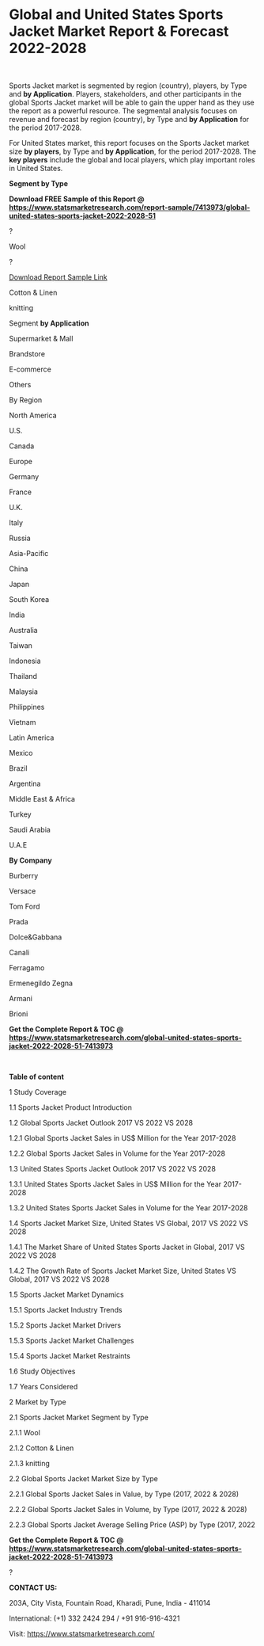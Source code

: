 <h1>Global and United States Sports Jacket Market Report & Forecast 2022-2028</h1><br/><p>Sports Jacket market is segmented by region (country), players, by Type and <strong>by Application</strong>. Players, stakeholders, and other participants in the global Sports Jacket market will be able to gain the upper hand as they use the report as a powerful resource. The segmental analysis focuses on revenue and forecast by region (country), by Type and <strong>by Application</strong> for the period 2017-2028.</p>
 
 
 
 <p>For United States market, this report focuses on the Sports Jacket market size <strong>by players</strong>, by Type and <strong>by Application</strong>, for the period 2017-2028. The <strong>key players</strong> include the global and local players, which play important roles in United States.</p>
 
 
 
 <p><strong>Segment by Type</strong></p>
 
 
 
 <div><b>Download FREE Sample of this Report @ <a href="https://www.statsmarketresearch.com/download-free-sample/7413973/global-united-states-sports-jacket-2022-2028-51">https://www.statsmarketresearch.com/report-sample/7413973/global-united-states-sports-jacket-2022-2028-51</a></b></div>
 
 
 
 <p>? </p>
 
 
 
 <p>Wool</p>
 
 
 
 <p>? </p>
 
 
 
 <p><a href="https://www.statsmarketresearch.com/download-free-sample/7413973/global-united-states-sports-jacket-2022-2028-51">Download Report Sample Link</a></p>
 
 
 
 <p>Cotton & Linen</p>
 
 
 
 <p>knitting</p>
 
 
 
 <p>Segment <strong>by Application</strong></p>
 
 
 
 <p>Supermarket & Mall</p>
 
 
 
 <p>Brandstore</p>
 
 
 
 <p>E-commerce</p>
 
 
 
 <p>Others</p>
 
 
 
 <p>By Region</p>
 
 
 
 <p>North America</p>
 
 
 
 <p>U.S.</p>
 
 
 
 <p>Canada</p>
 
 
 
 <p>Europe</p>
 
 
 
 <p>Germany</p>
 
 
 
 <p>France</p>
 
 
 
 <p>U.K.</p>
 
 
 
 <p>Italy</p>
 
 
 
 <p>Russia</p>
 
 
 
 <p>Asia-Pacific</p>
 
 
 
 <p>China</p>
 
 
 
 <p>Japan</p>
 
 
 
 <p>South Korea</p>
 
 
 
 <p>India</p>
 
 
 
 <p>Australia</p>
 
 
 
 <p>Taiwan</p>
 
 
 
 <p>Indonesia</p>
 
 
 
 <p>Thailand</p>
 
 
 
 <p>Malaysia</p>
 
 
 
 <p>Philippines</p>
 
 
 
 <p>Vietnam</p>
 
 
 
 <p>Latin America</p>
 
 
 
 <p>Mexico</p>
 
 
 
 <p>Brazil</p>
 
 
 
 <p>Argentina</p>
 
 
 
 <p>Middle East & Africa</p>
 
 
 
 <p>Turkey</p>
 
 
 
 <p>Saudi Arabia</p>
 
 
 
 <p>U.A.E</p>
 
 
 
 <p><strong>By Company</strong></p>
 
 
 
 <p>Burberry</p>
 
 
 
 <p>Versace</p>
 
 
 
 <p>Tom Ford</p>
 
 
 
 <p>Prada</p>
 
 
 
 <p>Dolce&Gabbana</p>
 
 
 
 <p>Canali</p>
 
 
 
 <p>Ferragamo</p>
 
 
 
 <p>Ermenegildo Zegna</p>
 
 
 
 <p>Armani</p>
 
 
 
 <p>Brioni</p>
 
 
 
 <div><b>Get the Complete Report & TOC @ <a href="https://www.statsmarketresearch.com/global-united-states-sports-jacket-2022-2028-51-7413973">https://www.statsmarketresearch.com/global-united-states-sports-jacket-2022-2028-51-7413973</a></b></div>
 
 
 
 <p><br />
 
 <b>Table of content</b></p>
 
 
 
 <p>1 Study Coverage<br />
 
 1.1 Sports Jacket Product Introduction<br />
 
 1.2 Global Sports Jacket Outlook 2017 VS 2022 VS 2028<br />
 
 1.2.1 Global Sports Jacket Sales in US$ Million for the Year 2017-2028<br />
 
 1.2.2 Global Sports Jacket Sales in Volume for the Year 2017-2028<br />
 
 1.3 United States Sports Jacket Outlook 2017 VS 2022 VS 2028<br />
 
 1.3.1 United States Sports Jacket Sales in US$ Million for the Year 2017-2028<br />
 
 1.3.2 United States Sports Jacket Sales in Volume for the Year 2017-2028<br />
 
 1.4 Sports Jacket Market Size, United States VS Global, 2017 VS 2022 VS 2028<br />
 
 1.4.1 The Market Share of United States Sports Jacket in Global, 2017 VS 2022 VS 2028<br />
 
 1.4.2 The Growth Rate of Sports Jacket Market Size, United States VS Global, 2017 VS 2022 VS 2028<br />
 
 1.5 Sports Jacket Market Dynamics<br />
 
 1.5.1 Sports Jacket Industry Trends<br />
 
 1.5.2 Sports Jacket Market Drivers<br />
 
 1.5.3 Sports Jacket Market Challenges<br />
 
 1.5.4 Sports Jacket Market Restraints<br />
 
 1.6 Study Objectives<br />
 
 1.7 Years Considered<br />
 
 2 Market by Type<br />
 
 2.1 Sports Jacket Market Segment by Type<br />
 
 2.1.1 Wool<br />
 
 2.1.2 Cotton & Linen<br />
 
 2.1.3 knitting<br />
 
 2.2 Global Sports Jacket Market Size by Type<br />
 
 2.2.1 Global Sports Jacket Sales in Value, by Type (2017, 2022 & 2028)<br />
 
 2.2.2 Global Sports Jacket Sales in Volume, by Type (2017, 2022 & 2028)<br />
 
 2.2.3 Global Sports Jacket Average Selling Price (ASP) by Type (2017, 2022</p>
 
 
 
 <div><b>Get the Complete Report & TOC @ <a href="https://www.statsmarketresearch.com/global-united-states-sports-jacket-2022-2028-51-7413973">https://www.statsmarketresearch.com/global-united-states-sports-jacket-2022-2028-51-7413973</a></b></div>
 
 
 
 <p>? </p>
 
 
 
 <p><b>CONTACT US:</b><br />
 
 203A, City Vista, Fountain Road, Kharadi, Pune, India - 411014<br />
 
 International: (+1) 332 2424 294 / +91 916-916-4321<br />
 
 Visit: <a href="https://www.statsmarketresearch.com/">https://www.statsmarketresearch.com/</a></p>